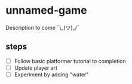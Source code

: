 # unnamed-game
Description to come ¯\\\_(ツ)_/¯

## steps
- [ ] Follow basic platformer tutorial to completion
- [ ] Update player art
- [ ] Experiment by adding "water"
